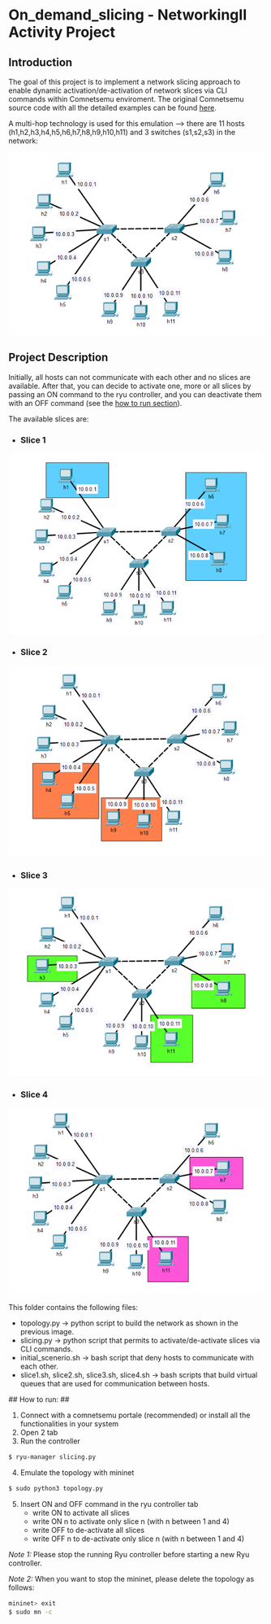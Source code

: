 # On_demand_slicing - NetworkingII Activity Project #

## Introduction ##
The goal of this project is to implement a network slicing approach to enable dynamic activation/de-activation of network slices via CLI commands within Comnetsemu enviroment. The original Comnetsemu source code with all the detailed examples can be found [here](https://git.comnets.net/public-repo/comnetsemu.git).

A multi-hop technology is used for this emulation --> there are 11 hosts (h1,h2,h3,h4,h5,h6,h7,h8,h9,h10,h11) and 3 switches (s1,s2,s3) in the network:

![](images/topology.PNG)

## Project Description ##
Initially, all hosts can not communicate with each other and no slices are available.
After that, you can decide to activate one, more or all slices by passing an ON command to the ryu controller, and you can deactivate them with an OFF command (see the [how to run section](How-to-run:)).

The available slices are:

* ### Slice 1 ###
![](images/slice1.PNG)
* ### Slice 2 ###
![](images/slice2.PNG)
* ### Slice 3 ###
![](images/slice3.PNG)
* ### Slice 4 ###
![](images/slice4.PNG)

This folder contains the following files:
* topology.py -> python script to build the network as shown in the previous image.
* slicing.py -> python script that permits to activate/de-activate slices via CLI commands.
* initial_scenerio.sh -> bash script that deny hosts to communicate with each other.
* slice1.sh, slice2.sh, slice3.sh, slice4.sh -> bash scripts that build virtual queues that are used for communication between hosts.

<a name="How-to-run">## How to run: ##</a>
1. Connect with a comnetsemu portale (recommended) or install all the functionalities in your system
2. Open 2 tab
3. Run the controller
```bash
$ ryu-manager slicing.py
```
4. Emulate the topology with mininet
```bash
$ sudo python3 topology.py
```
5. Insert ON and OFF command in the ryu controller tab
	* write ON to activate all slices
	* write ON n to activate only slice n (with n between 1 and 4)
	* write OFF to de-activate all slices
	* write OFF n to de-activate only slice n (with n between 1 and 4)

*Note 1:* Please stop the running Ryu controller before starting a new Ryu controller.

*Note 2:* When you want to stop the mininet, please delete the topology as follows:
```bash
mininet> exit
$ sudo mn -c
```

